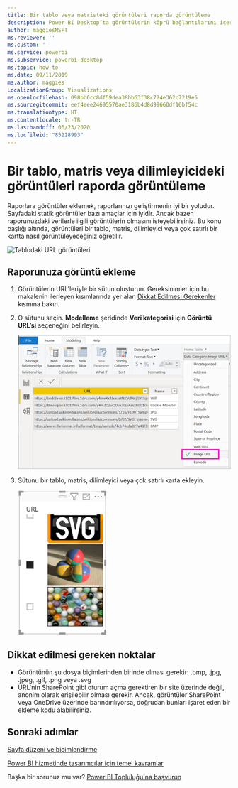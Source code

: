 ```yaml
---
title: Bir tablo veya matristeki görüntüleri raporda görüntüleme
description: Power BI Desktop’ta görüntülerin köprü bağlantılarını içeren bir sütun oluşturun. Ardından Power BI Desktop veya Power BI hizmetinde, bu köprüleri bir rapor tablosu, matris, dilimleyici veya çok satırlı karta ekleyerek görüntüyü gösterin.
author: maggiesMSFT
ms.reviewer: ''
ms.custom: ''
ms.service: powerbi
ms.subservice: powerbi-desktop
ms.topic: how-to
ms.date: 09/11/2019
ms.author: maggies
LocalizationGroup: Visualizations
ms.openlocfilehash: 098bb6cc8df59dea38bb63f38c724e362c7219e5
ms.sourcegitcommit: eef4eee24695570ae3186b4d8d99660df16bf54c
ms.translationtype: HT
ms.contentlocale: tr-TR
ms.lasthandoff: 06/23/2020
ms.locfileid: "85228993"
---
```

# <a name="display-images-in-a-table-matrix-or-slicer-in-a-report"></a>Bir tablo, matris veya dilimleyicideki görüntüleri raporda görüntüleme

Raporlara görüntüler eklemek, raporlarınızı geliştirmenin iyi bir yoludur. Sayfadaki statik görüntüler bazı amaçlar için iyidir. Ancak bazen raporunuzdaki verilerle ilgili görüntülerin olmasını isteyebilirsiniz. Bu konu başlığı altında, görüntüleri bir tablo, matris, dilimleyici veya çok satırlı bir kartta nasıl görüntüleyeceğiniz öğretilir. 

![Tablodaki URL görüntüleri](media/power-bi-images-tables/power-bi-url-images-table.png)

## <a name="add-images-to-your-report"></a>Raporunuza görüntü ekleme

1. Görüntülerin URL'leriyle bir sütun oluşturun. Gereksinimler için bu makalenin ilerleyen kısımlarında yer alan [Dikkat Edilmesi Gerekenler](#considerations) kısmına bakın.

1. O sütunu seçin. **Modelleme** şeridinde **Veri kategorisi** için **Görüntü URL’si** seçeneğini belirleyin.

    ![Veri kategorisini Görüntü URL'sine ayarlama](media/power-bi-images-tables/power-bi-set-url-image.png)

1. Sütunu bir tablo, matris, dilimleyici veya çok satırlı karta ekleyin.

    ![Görüntülerle birlikte dilimleyici](media/power-bi-images-tables/power-bi-url-images-slicer.png)

## <a name="considerations"></a>Dikkat edilmesi gereken noktalar

- Görüntünün şu dosya biçimlerinden birinde olması gerekir: .bmp, .jpg, .jpeg, .gif, .png veya .svg
- URL'nin SharePoint gibi oturum açma gerektiren bir site üzerinde değil, anonim olarak erişilebilir olması gerekir. Ancak, görüntüler SharePoint veya OneDrive üzerinde barındırılıyorsa, doğrudan bunları işaret eden bir ekleme kodu alabilirsiniz. 


## <a name="next-steps"></a>Sonraki adımlar

[Sayfa düzeni ve biçimlendirme](/learn/modules/visuals-in-power-bi/12-formatting)

[Power BI hizmetinde tasarımcılar için temel kavramlar](../fundamentals/service-basic-concepts.md)

Başka bir sorunuz mu var? [Power BI Topluluğu'na başvurun](https://community.powerbi.com/)
